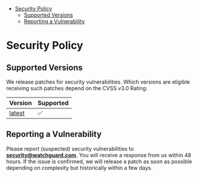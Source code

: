 <!-- START doctoc generated TOC please keep comment here to allow auto update -->
<!-- DON'T EDIT THIS SECTION, INSTEAD RE-RUN doctoc TO UPDATE -->

- [Security Policy](#security-policy)
  - [Supported Versions](#supported-versions)
  - [Reporting a Vulnerability](#reporting-a-vulnerability)

<!-- END doctoc generated TOC please keep comment here to allow auto update -->

# Security Policy

## Supported Versions

We release patches for security vulnerabilities. Which versions are eligible
receiving such patches depend on the CVSS v3.0 Rating:


| Version | Supported          |
| ------- | ------------------ |
| [latest](https://github.com/WatchGuard-Threat-Lab/Splunk_TA_WatchGuard_Endpoint/releases/latest)  | :white_check_mark: |


## Reporting a Vulnerability

Please report (suspected) security vulnerabilities to
**[security@watchguard.com](mailto:security@watchguard.com)**. You will receive a response from
us within 48 hours. If the issue is confirmed, we will release a patch as soon
as possible depending on complexity but historically within a few days.
